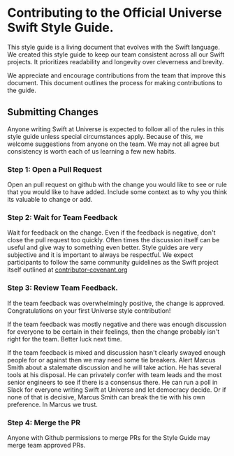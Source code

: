 

# Contributing to the Official Universe Swift Style Guide.

This style guide is a living document that evolves with the Swift language. We created this style guide to keep our team consistent across all our Swift projects. It prioritizes readability and longevity over cleverness and brevity.

We appreciate and encourage contributions from the team that improve this document. This document outlines the process for making contributions to the guide.

## Submitting Changes 

Anyone writing Swift at Universe is expected to follow all of the rules in this style guide unless special circumstances apply. Because of this, we welcome suggestions from anyone on the team. We may not all agree but consistency is worth each of us learning a few new habits.
### Step 1: Open a Pull Request

Open an pull request on github with the change you would like to see or rule that you would like to have added. Include some context as to why you think its valuable to change or add.
### Step 2: Wait for Team Feedback

Wait for feedback on the change. Even if the feedback is negative, don't close the pull request too quickly. Often times the discussion itself can be useful and give way to something even better. Style guides are very subjective and it is important to always be respectful. We expect participants to follow the same community guidelines as the Swift project itself outlined at [contributor-covenant.org](http://contributor-covenant.org)
### Step 3: Review Team Feedback.

If the team feedback was overwhelmingly positive, the change is approved. Congratulations on your first Universe style contribution!

If the team feedback was mostly negative and there was enough discussion for everyone to be certain in their feelings, then the change probably isn't right for the team. Better luck next time.

If the team feedback is mixed and discussion hasn't clearly swayed enough people for or against then we may need some tie breakers. Alert Marcus Smith about a stalemate discussion and he will take action. He has several tools at his disposal. He can privately confer with team leads and the most senior engineers to see if there is a consensus there. He can run a poll in Slack for everyone writing Swift at Universe and let democracy decide. Or if none of that is decisive, Marcus Smith can break the tie with his own preference. In Marcus we trust.

### Step 4: Merge the PR

Anyone with Github permissions to merge PRs for the Style Guide may merge team approved PRs.
